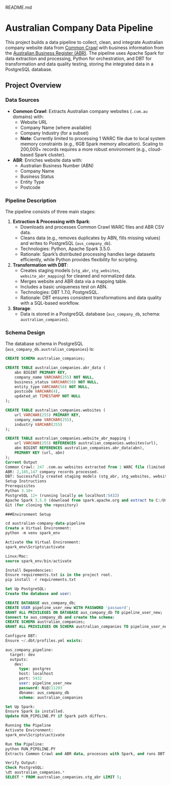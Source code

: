 README.md
# Australian Company Data Pipeline

This project builds a data pipeline to collect, clean, and integrate Australian company website data from [Common Crawl](https://commoncrawl.org/) with business information from the [Australian Business Register (ABR)](https://data.gov.au/). The pipeline uses Apache Spark for data extraction and processing, Python for orchestration, and DBT for transformation and data quality testing, storing the integrated data in a PostgreSQL database.

## Project Overview

### Data Sources
- **Common Crawl**: Extracts Australian company websites (`.com.au` domains) with:
  - Website URL
  - Company Name (where available)
  - Company Industry (for a subset)
  - **Note**: Currently limited to processing 1 WARC file due to local system memory constraints (e.g., 6GB Spark memory allocation). Scaling to 200,000+ records requires a more robust environment (e.g., cloud-based Spark cluster).
- **ABR**: Enriches website data with:
  - Australian Business Number (ABN)
  - Company Name
  - Business Status
  - Entity Type
  - Postcode

### Pipeline Description
The pipeline consists of three main stages:
1. **Extraction & Processing with Spark**:
   - Downloads and processes Common Crawl WARC files and ABR CSV data.
   - Cleans data (e.g., removes duplicates by ABN, fills missing values) and writes to PostgreSQL (`aus_company_db`).
   - Technologies: Python, Apache Spark 3.5.0.
   - Rationale: Spark’s distributed processing handles large datasets efficiently, while Python provides flexibility for scripting.
2. **Transformation with DBT**:
   - Creates staging models (`stg_abr`, `stg_websites`, `website_abr_mapping`) for cleaned and normalized data.
   - Merges website and ABR data via a mapping table.
   - Includes a basic uniqueness test on ABN.
   - Technologies: DBT 1.7.0, PostgreSQL.
   - Rationale: DBT ensures consistent transformations and data quality with a SQL-based workflow.
3. **Storage**: 
   - Data is stored in a PostgreSQL database (`aus_company_db`, schema: `australian_companies`).

### Schema Design
The database schema in PostgreSQL (`aus_company_db.australian_companies`) is:
```sql
CREATE SCHEMA australian_companies;

CREATE TABLE australian_companies.abr_data (
    abn BIGINT PRIMARY KEY,
    company_name VARCHAR(255) NOT NULL,
    business_status VARCHAR(50) NOT NULL,
    entity_type VARCHAR(50) NOT NULL,
    postcode VARCHAR(4),
    updated_at TIMESTAMP NOT NULL
);

CREATE TABLE australian_companies.websites (
    url VARCHAR(255) PRIMARY KEY,
    company_name VARCHAR(255),
    industry VARCHAR(255)
);

CREATE TABLE australian_companies.website_abr_mapping (
    url VARCHAR(255) REFERENCES australian_companies.websites(url),
    abn BIGINT REFERENCES australian_companies.abr_data(abn),
    PRIMARY KEY (url, abn)
);
Current Output
Common Crawl: 247 .com.au websites extracted from 1 WARC file (limited by local system capacity).
ABR: 2,185,147 company records processed.
DBT: Successfully created staging models (stg_abr, stg_websites, website_abr_mapping) with one test (unique_abn).
Setup Instructions
Prerequisites
Python 3.10+
PostgreSQL 12+ (running locally on localhost:5432)
Apache Spark 3.5.0 (download from spark.apache.org and extract to C:/Users/joshi/spark/spark-3.5.0-bin-hadoop3)
Git (for cloning the repository)

###Environment Setup

cd australian-company-data-pipeline
Create a Virtual Environment:
python -m venv spark_env

Activate the Virtual Environment:
spark_env\Scripts\activate

Linux/Mac:
source spark_env/bin/activate

Install Dependencies:
Ensure requirements.txt is in the project root.
pip install -r requirements.txt

Set Up PostgreSQL:
Create the database and user:

CREATE DATABASE aus_company_db;
CREATE USER pipeline_user_new WITH PASSWORD 'password';
GRANT ALL PRIVILEGES ON DATABASE aus_company_db TO pipeline_user_new;
Connect to aus_company_db and create the schema:
CREATE SCHEMA australian_companies;
GRANT ALL PRIVILEGES ON SCHEMA australian_companies TO pipeline_user_new;

Configure DBT:
Ensure ~/.dbt/profiles.yml exists:

aus_company_pipeline:
  target: dev
  outputs:
    dev:
      type: postgres
      host: localhost
      port: 5432
      user: pipeline_user_new
      password: Ni@211203
      dbname: aus_company_db
      schema: australian_companies

Set Up Spark:
Ensure Spark is installed.
Update RUN_PIPELINE.PY if Spark path differs.

Running the Pipeline
Activate Environment:
spark_env\Scripts\activate

Run the Pipeline:
python RUN_PIPELINE.PY
Extracts Common Crawl and ABR data, processes with Spark, and runs DBT transformations.

Verify Output:
Check PostgreSQL:
\dt australian_companies.*
SELECT * FROM australian_companies.stg_abr LIMIT 5;

